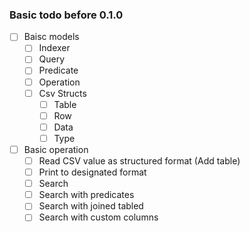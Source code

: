 ### Basic todo before 0.1.0

* [ ] Baisc models
	* [ ] Indexer
	* [ ] Query
	* [ ] Predicate
	* [ ] Operation
	* [ ] Csv Structs
		* [ ] Table
		* [ ] Row
		* [ ] Data
		* [ ] Type

* [ ] Basic operation
	* [ ] Read CSV value as structured format (Add table)
	* [ ] Print to designated format
	* [ ] Search
	* [ ] Search with predicates
	* [ ] Search with joined tabled
	* [ ] Search with custom columns

